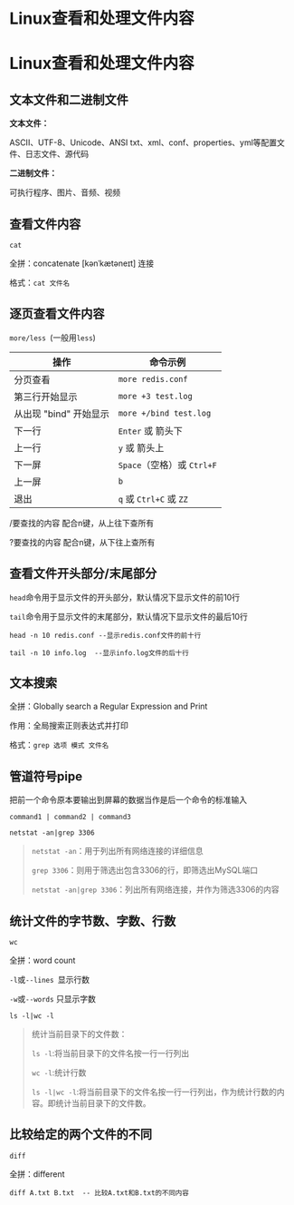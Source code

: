 # Linux查看和处理文件内容

# Linux查看和处理文件内容

## 文本文件和二进制文件

**文本文件：**

ASCII、UTF-8、Unicode、ANSI txt、xml、conf、properties、yml等配置文件、日志文件、源代码  

**二进制文件：**

可执行程序、图片、音频、视频

## 查看文件内容

`cat`

全拼：concatenate [kənˈkætəneɪt] 连接

格式：`cat 文件名`

## 逐页查看文件内容

`more/less `(一般用`less`)

| 操作                   | 命令示例                   |
| ---------------------- | -------------------------- |
| 分页查看               | `more redis.conf`          |
| 第三行开始显示         | `more +3 test.log`         |
| 从出现 "bind" 开始显示 | `more +/bind test.log`     |
| 下一行                 | `Enter` 或 箭头下          |
| 上一行                 | `y` 或 箭头上              |
| 下一屏                 | `Space`（空格）或 `Ctrl+F` |
| 上一屏                 | `b`                        |
| 退出                   | `q` 或 `Ctrl+C` 或 `ZZ`    |

/要查找的内容  配合n键，从上往下查所有

?要查找的内容  配合n键，从下往上查所有  

## 查看文件开头部分/末尾部分

`head`命令用于显示文件的开头部分，默认情况下显示文件的前10行

`tail`命令用于显示文件的末尾部分，默认情况下显示文件的最后10行

```
head -n 10 redis.conf --显示redis.conf文件的前十行

tail -n 10 info.log  --显示info.log文件的后十行
```

## 文本搜索

全拼：Globally search a Regular Expression and Print

作用：全局搜索正则表达式并打印

格式：`grep 选项 模式 文件名`

## 管道符号pipe  

把前一个命令原本要输出到屏幕的数据当作是后一个命令的标准输入

`command1 | command2 | command3  `

```
netstat -an|grep 3306
```

> `netstat -an`：用于列出所有网络连接的详细信息
>
> `grep 3306`：则用于筛选出包含3306的行，即筛选出MySQL端口
>
> `netstat -an|grep 3306`：列出所有网络连接，并作为筛选3306的内容

## 统计文件的字节数、字数、行数

`wc`

全拼：word count 

`-l`或`--lines `显示行数

`-w`或`--words` 只显示字数  

```
ls -l|wc -l
```

> 统计当前目录下的文件数：
>
> `ls -l`:将当前目录下的文件名按一行一行列出
>
> `wc -l`:统计行数
>
> `ls -l|wc -l`:将当前目录下的文件名按一行一行列出，作为统计行数的内容。即统计当前目录下的文件数。

## 比较给定的两个文件的不同

`diff`

全拼：different

```
diff A.txt B.txt  -- 比较A.txt和B.txt的不同内容
```


